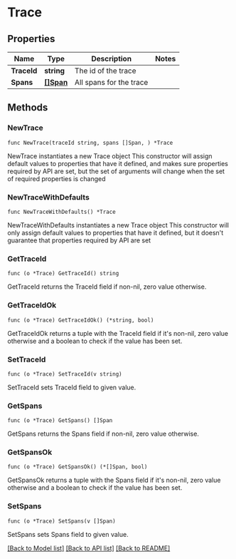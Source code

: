 # Trace

## Properties

Name | Type | Description | Notes
------------ | ------------- | ------------- | -------------
**TraceId** | **string** | The id of the trace | 
**Spans** | [**[]Span**](Span.md) | All spans for the trace | 

## Methods

### NewTrace

`func NewTrace(traceId string, spans []Span, ) *Trace`

NewTrace instantiates a new Trace object
This constructor will assign default values to properties that have it defined,
and makes sure properties required by API are set, but the set of arguments
will change when the set of required properties is changed

### NewTraceWithDefaults

`func NewTraceWithDefaults() *Trace`

NewTraceWithDefaults instantiates a new Trace object
This constructor will only assign default values to properties that have it defined,
but it doesn't guarantee that properties required by API are set

### GetTraceId

`func (o *Trace) GetTraceId() string`

GetTraceId returns the TraceId field if non-nil, zero value otherwise.

### GetTraceIdOk

`func (o *Trace) GetTraceIdOk() (*string, bool)`

GetTraceIdOk returns a tuple with the TraceId field if it's non-nil, zero value otherwise
and a boolean to check if the value has been set.

### SetTraceId

`func (o *Trace) SetTraceId(v string)`

SetTraceId sets TraceId field to given value.


### GetSpans

`func (o *Trace) GetSpans() []Span`

GetSpans returns the Spans field if non-nil, zero value otherwise.

### GetSpansOk

`func (o *Trace) GetSpansOk() (*[]Span, bool)`

GetSpansOk returns a tuple with the Spans field if it's non-nil, zero value otherwise
and a boolean to check if the value has been set.

### SetSpans

`func (o *Trace) SetSpans(v []Span)`

SetSpans sets Spans field to given value.



[[Back to Model list]](../README.md#documentation-for-models) [[Back to API list]](../README.md#documentation-for-api-endpoints) [[Back to README]](../README.md)


